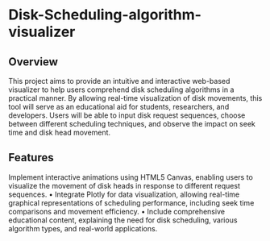 # Disk-Scheduling-algorithm-visualizer

## Overview
This project aims to provide an intuitive and interactive web-based visualizer to help users comprehend disk scheduling algorithms in a practical manner. 
By allowing real-time visualization of disk movements, this tool will serve as an educational aid for students, researchers, and developers. 
Users will be able to input disk request sequences, choose between different scheduling techniques, and observe the impact on seek time and disk head movement.

## Features
Implement interactive animations using HTML5 Canvas, enabling users to visualize the 
movement of disk heads in response to different request sequences. 
• Integrate Plotly for data visualization, allowing real-time graphical representations of 
scheduling performance, including seek time comparisons and movement efficiency. 
• Include comprehensive educational content, explaining the need for disk scheduling, various 
algorithm types, and real-world applications.
